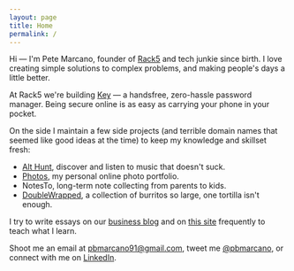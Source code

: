 ```yaml
---
layout: page
title: Home
permalink: /
---
```


Hi &mdash; I&#39;m Pete Marcano, founder of [Rack5](http://www.rack5.co) and tech junkie since birth. I love creating simple solutions to complex problems, and making people's days a little better.

At Rack5 we're building [Key](http://www.rack5.co/key/) &mdash; a handsfree, zero-hassle password manager. Being secure online is as easy as carrying your phone in your pocket.

On the side I maintain a few side projects (and terrible domain names that seemed like good ideas at the time) to keep my knowledge and skillset fresh:

  * [Alt Hunt](http://www.althunt.com/), discover and listen to music that doesn't suck.
  * [Photos](http://photos.pbmarcano.com/), my personal online photo portfolio.
  * NotesTo, long-term note collecting from parents to kids.
  * [DoubleWrapped](http://www.doublewrapped.com/), a collection of burritos so large, one tortilla isn't enough.

I try to write essays on our [business blog](https://businessnbits.com) and on [this site](/essays/) frequently to teach what I learn.

Shoot me an email at [pbmarcano91@gmail.com](mailto:pbmarcano91@gmail.com), tweet me [@pbmarcano](https://twitter.com/pbmarcano), or connect with me on [LinkedIn](https://linkedin.com/in/petermarcano/).
